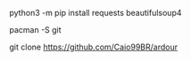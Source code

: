 python3 -m pip install requests beautifulsoup4


pacman -S git

git clone https://github.com/Caio99BR/ardour
